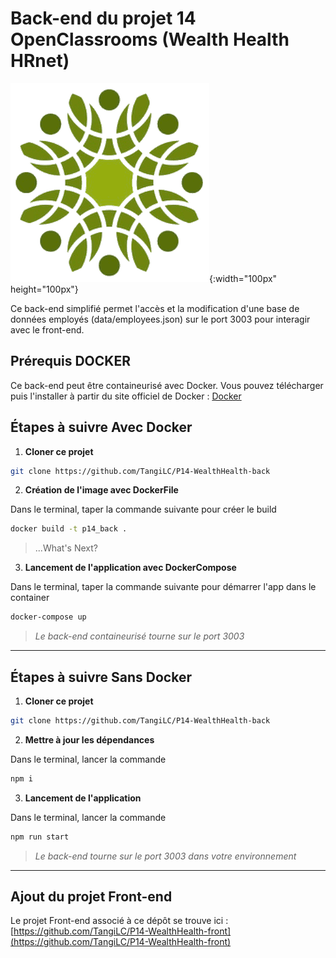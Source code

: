 # Back-end du projet 14 OpenClassrooms (Wealth Health HRnet)

![Wealth Health Logo](./data/WH_logo.png){:width="100px" height="100px"}

Ce back-end simplifié permet l'accès et la modification d'une base de données employés (data/employees.json) sur le port 3003 pour interagir avec le front-end.

## Prérequis DOCKER

Ce back-end peut être containeurisé avec Docker. Vous pouvez télécharger puis l'installer à partir du site officiel de Docker : [Docker](https://www.docker.com/get-started)

## Étapes à suivre Avec Docker

1. **Cloner ce projet**

```bash
git clone https://github.com/TangiLC/P14-WealthHealth-back
```

2. **Création de l'image avec DockerFile**

Dans le terminal, taper la commande suivante pour créer le build

```bash
docker build -t p14_back .
```

> ...What's Next?

3. **Lancement de l'application avec DockerCompose**

Dans le terminal, taper la commande suivante pour démarrer l'app dans le container

```bash
docker-compose up
```

> _Le back-end containeurisé tourne sur le port 3003_

---

## Étapes à suivre Sans Docker

1. **Cloner ce projet**

```bash
git clone https://github.com/TangiLC/P14-WealthHealth-back
```

2. **Mettre à jour les dépendances**

Dans le terminal, lancer la commande

```bash
npm i
```

3. **Lancement de l'application**

Dans le terminal, lancer la commande

```bash
npm run start
```

> _Le back-end tourne sur le port 3003 dans votre environnement_

---

## Ajout du projet Front-end

Le projet Front-end associé à ce dépôt se trouve ici :[https://github.com/TangiLC/P14-WealthHealth-front](https://github.com/TangiLC/P14-WealthHealth-front)
